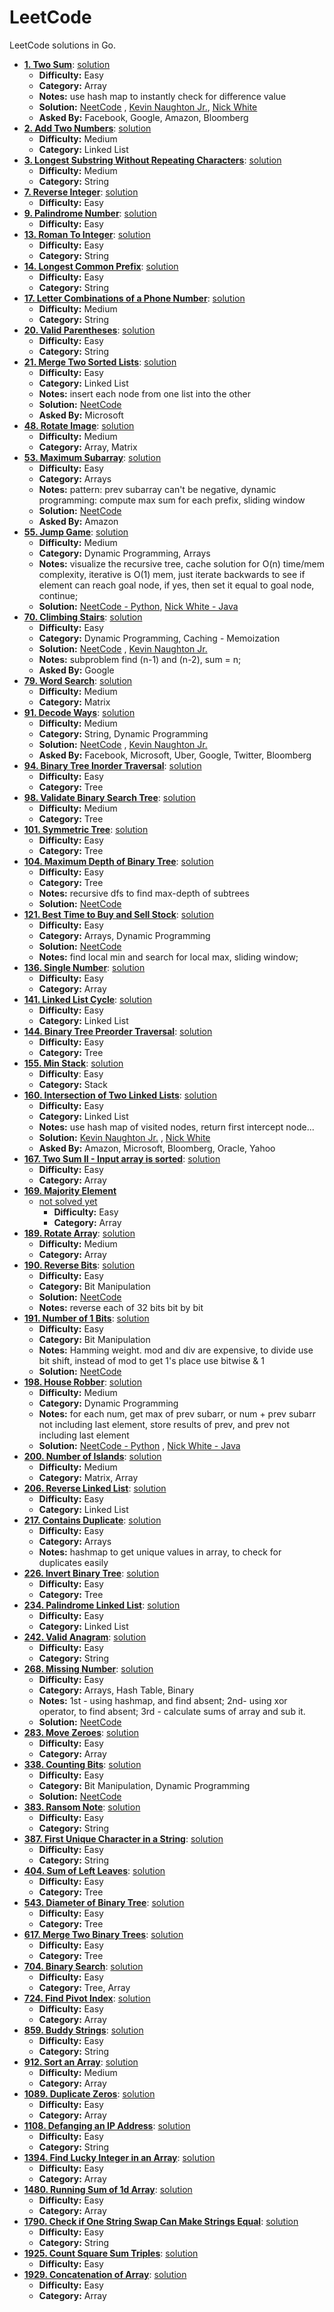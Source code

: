 # LeetCode

LeetCode solutions in Go.

- **[1. Two Sum](https://leetcode.com/problems/two-sum/)**: [solution](https://github.com/rorua/leetcode_go/blob/master/1_two_sum/two_sum.go)
    - **Difficulty:** Easy
    - **Category:** Array
    - **Notes:** use hash map to instantly check for difference value
    - **Solution:** [NeetCode](https://youtu.be/KLlXCFG5TnA)
      , [Kevin Naughton Jr.](https://www.youtube.com/watch?v=Aql6zHkONek), [Nick White
      ](https://www.youtube.com/watch?v=BoHO04xVeU0)
    - **Asked By:** Facebook, Google, Amazon, Bloomberg
- **[2. Add Two Numbers](https://leetcode.com/problems/add-two-numbers/)**: [solution](https://github.com/rorua/leetcode_go/blob/master/2_add_two_numbers/main.go)
    - **Difficulty:** Medium
    - **Category:** Linked List
- **[3. Longest Substring Without Repeating Characters](https://leetcode.com/problems/longest-substring-without-repeating-characters/)**: [solution](https://github.com/rorua/leetcode_go/blob/master/3_longest_substring_without_repeating_characters/main.go)
    - **Difficulty:** Medium
    - **Category:** String
- **[7. Reverse Integer](https://leetcode.com/problems/reverse-integer/)**: [solution](https://github.com/rorua/leetcode_go/blob/master/7_reverse_integer/reverse_integer.go)
    - **Difficulty:** Easy
- **[9. Palindrome Number](https://leetcode.com/problems/palindrome-number/)**: [solution](https://github.com/rorua/leetcode_go/blob/master/9_palindrome_number/palindrome_number.go)
    - **Difficulty:** Easy
- **[13. Roman To Integer](https://leetcode.com/problems/roman-to-integer/)**: [solution](https://github.com/rorua/leetcode_go/blob/master/13_roman_to_integer/roman_to_integer.go)
    - **Difficulty:** Easy
    - **Category:** String
- **[14. Longest Common Prefix](https://leetcode.com/problems/longest-common-prefix/)**: [solution](https://github.com/rorua/leetcode_go/blob/master/14_longest_common_prefix/longest_common_prefix.go)
    - **Difficulty:** Easy
    - **Category:** String
- **[17. Letter Combinations of a Phone Number](https://leetcode.com/problems/letter-combinations-of-a-phone-number/)**: [solution](https://github.com/rorua/leetcode_go/blob/master/17_letter_combinations_of_a_phone_number/letter_combinations_of_a_phone_number.go)
    - **Difficulty:** Medium
    - **Category:** String
- **[20. Valid Parentheses](https://leetcode.com/problems/valid-parentheses/)**: [solution](https://github.com/rorua/leetcode_go/blob/master/20_valid_parentheses/valid_parentheses.go)
    - **Difficulty:** Easy
    - **Category:** String
- **[21. Merge Two Sorted Lists](https://leetcode.com/problems/merge-two-sorted-lists/)**: [solution](https://github.com/rorua/leetcode_go/blob/master/21_merge_two_sorted_lists/merge_two_sorted_lists.go)
    - **Difficulty:** Easy
    - **Category:** Linked List
    - **Notes:** insert each node from one list into the other
    - **Solution:** [NeetCode](https://www.youtube.com/watch?v=XIdigk956u0)
    - **Asked By:** Microsoft
- **[48. Rotate Image](https://leetcode.com/problems/rotate-image/)**: [solution](https://github.com/rorua/leetcode_go/blob/master/48_rotate_image/rotate_image.go)
    - **Difficulty:** Medium
    - **Category:** Array, Matrix
- **[53. Maximum Subarray](https://leetcode.com/problems/maximum-subarray/)**: [solution](https://github.com/rorua/leetcode_go/blob/master/53_maximum_subarray/maximum_subarray.go)
    - **Difficulty:** Easy
    - **Category:** Arrays
    - **Notes:** pattern: prev subarray can't be negative, dynamic programming: compute max sum for each prefix, sliding
      window
    - **Solution:** [NeetCode](https://www.youtube.com/watch?v=5WZl3MMT0Eg)
    - **Asked By:** Amazon
- **[55. Jump Game](https://leetcode.com/problems/maximum-subarray/)**: [solution](https://github.com/rorua/leetcode_go/blob/master/55_jump_game/jump_game.go)
    - **Difficulty:** Medium
    - **Category:** Dynamic Programming, Arrays
    - **Notes:** visualize the recursive tree, cache solution for O(n) time/mem complexity, iterative is O(1) mem, just
      iterate backwards to see if element can reach goal node, if yes, then set it equal to goal node, continue;
    - **Solution:** [NeetCode - Python](https://www.youtube.com/watch?v=Yan0cv2cLy8), [Nick White - Java](https://www.youtube.com/watch?v=Zb4eRjuPHbM)
- **[70. Climbing Stairs](https://leetcode.com/problems/climbing-stairs/)**: [solution](https://github.com/rorua/leetcode_go/blob/master/70_climbing_stairs/climbing_stairs.go)
    - **Difficulty:** Easy
    - **Category:** Dynamic Programming, Caching - Memoization
    - **Solution:** [NeetCode](https://youtu.be/Y0lT9Fck7qI)
      , [Kevin Naughton Jr.](https://www.youtube.com/watch?v=uHAToNgAPaM)
    - **Notes:** subproblem find (n-1) and (n-2), sum = n;
    - **Asked By:** Google
- **[79. Word Search](https://leetcode.com/problems/word-search/)**: [solution](https://github.com/rorua/leetcode_go/blob/master/79_word_search/79_word_search.go)
    - **Difficulty:** Medium
    - **Category:** Matrix
- **[91. Decode Ways](https://leetcode.com/problems/decode-ways/)**: [solution](https://github.com/rorua/leetcode_go/blob/master/)
    - **Difficulty:** Medium
    - **Category:** String, Dynamic Programming
    - **Solution:** [NeetCode](https://www.youtube.com/watch?v=6aEyTjOwlJU)
      , [Kevin Naughton Jr.](https://www.youtube.com/watch?v=cQX3yHS0cLo)
    - **Asked By:** Facebook, Microsoft, Uber, Google, Twitter, Bloomberg
- **[94. Binary Tree Inorder Traversal](https://leetcode.com/problems/binary-tree-inorder-traversal/)**: [solution](https://github.com/rorua/leetcode_go/blob/master/94_binary_tree_inorder_traversal/binary_tree_inorder_traversal.go)
    - **Difficulty:** Easy
    - **Category:** Tree
- **[98. Validate Binary Search Tree](https://leetcode.com/problems/validate-binary-search-tree/)**: [solution](https://github.com/rorua/leetcode_go/blob/master/98_validate_binary_search_tree/validate_binary_search_tree.go)
    - **Difficulty:** Medium
    - **Category:** Tree
- **[101. Symmetric Tree](https://leetcode.com/problems/symmetric-tree/)**: [solution](https://github.com/rorua/leetcode_go/blob/master/101_symmetric_tree/symmetric_tree.go)
    - **Difficulty:** Easy
    - **Category:** Tree
- **[104. Maximum Depth of Binary Tree](https://leetcode.com/problems/maximum-depth-of-binary-tree/)**: [solution](https://github.com/rorua/leetcode_go/blob/master/104_max_depth_of_binary_tree/max_depth_of_binary_tree.go)
    - **Difficulty:** Easy
    - **Category:** Tree
    - **Notes:** recursive dfs to find max-depth of subtrees
    - **Solution:** [NeetCode](https://www.youtube.com/watch?v=hTM3phVI6YQ)
- **[121. Best Time to Buy and Sell Stock](https://leetcode.com/problems/best-time-to-buy-and-sell-stock)**: [solution](https://github.com/rorua/leetcode_go/blob/master/121_best_time_to_buy_sell_stock/best_time_to_buy_sell_stock.go)
    - **Difficulty:** Easy
    - **Category:** Arrays, Dynamic Programming
    - **Solution:** [NeetCode](https://youtu.be/1pkOgXD63yU)
    - **Notes:** find local min and search for local max, sliding window;
- **[136. Single Number](https://leetcode.com/problems/single-number/)**: [solution](https://github.com/rorua/leetcode_go/blob/master/136_single_number/single_number.go)
    - **Difficulty:** Easy
    - **Category:** Array
- **[141. Linked List Cycle](https://leetcode.com/problems/linked-list-cycle/)**: [solution](https://github.com/rorua/leetcode_go/blob/master/141_linked_list_cycle/linked_list_cycle.go)
    - **Difficulty:** Easy
    - **Category:** Linked List
- **[144. Binary Tree Preorder Traversal](https://leetcode.com/problems/binary-tree-preorder-traversal/)**: [solution](https://github.com/rorua/leetcode_go/blob/master/144_binary_tree_preorder_traversal/binary_tree_preorder_traversal.go)
    - **Difficulty:** Easy
    - **Category:** Tree
- **[155. Min Stack](https://leetcode.com/problems/min-stack/)**: [solution](https://github.com/rorua/leetcode_go/blob/master/155_min_stack/min_stack.go)
    - **Difficulty**: Easy
    - **Category:** Stack
- **[160. Intersection of Two Linked Lists](https://leetcode.com/problems/intersection-of-two-linked-lists/)**: [solution](https://github.com/rorua/leetcode_go/blob/master/160_intersection_of_two_linked_lists/intersection_of_two_linked_lists.go)
    - **Difficulty:** Easy
    - **Category:** Linked List
    - **Notes:** use hash map of visited nodes, return first intercept node...
    - **Solution:** [Kevin Naughton Jr.](https://www.youtube.com/watch?v=CPXIkMWNn5Q)
      , [Nick White](https://www.youtube.com/watch?v=IpBfg9d4dmQ)
    - **Asked By:** Amazon, Microsoft, Bloomberg, Oracle, Yahoo
- **[167. Two Sum II - Input array is sorted](https://leetcode.com/problems/two-sum-ii-input-array-is-sorted/)**: [solution](https://github.com/rorua/leetcode_go/blob/master/167_two_sum_2/two_sum_2.go)
    - **Difficulty:** Easy
    - **Category:** Array
- **[169. Majority Element](https://leetcode.com/problems/majority-element/)**
    - [not solved yet](https://github.com/rorua/leetcode_go/blob/master/169_majority_element/majority_element.go)
        - **Difficulty:** Easy
        - **Category:** Array
- **[189. Rotate Array](https://leetcode.com/problems/rotate-array/)**: [solution](https://github.com/rorua/leetcode_go/blob/master/189_rotate_array/rotate_array.go)
    - **Difficulty:** Medium
    - **Category:** Array
- **[190. Reverse Bits](https://leetcode.com/problems/reverse-bits/)**: [solution](https://github.com/rorua/leetcode_go/blob/master/190_reverse_bits/reverse_bits.go)
    - **Difficulty:** Easy
    - **Category:** Bit Manipulation
    - **Solution:** [NeetCode](https://www.youtube.com/watch?v=UcoN6UjAI64)
    - **Notes:** reverse each of 32 bits bit by bit
- **[191. Number of 1 Bits](https://leetcode.com/problems/number-of-1-bits/)**: [solution](https://github.com/rorua/leetcode_go/blob/master/191_number_of_1_bits/number_of_1_bits.go)
    - **Difficulty:** Easy
    - **Category:** Bit Manipulation
    - **Notes:** Hamming weight. mod and div are expensive, to divide use bit shift, instead of mod to get 1's place use
      bitwise & 1
    - **Solution:** [NeetCode](https://www.youtube.com/watch?v=5Km3utixwZs)
- **[198. House Robber](https://leetcode.com/problems/house-robber/)**: [solution](https://github.com/rorua/leetcode_go/blob/master/198_house_robber/house_robber.go)
    - **Difficulty:** Medium
    - **Category:** Dynamic Programming
    - **Notes:** for each num, get max of prev subarr, or num + prev subarr not including last element, store results of
      prev, and prev not including last element
    - **Solution:** [NeetCode - Python](https://www.youtube.com/watch?v=73r3KWiEvyk)
      , [Nick White - Java](https://www.youtube.com/watch?v=ZwDDLAeeBM0)
- **[200. Number of Islands](https://leetcode.com/problems/number-of-islands/)**: [solution](https://github.com/rorua/leetcode_go/blob/master/200_number_of_islands/number_of_islands.go)
    - **Difficulty:** Medium
    - **Category:** Matrix, Array
- **[206. Reverse Linked List](https://leetcode.com/problems/reverse-linked-list/)**: [solution](https://github.com/rorua/leetcode_go/blob/master/206_reverse_linked_list/reverse_linked_list.go)
    - **Difficulty:** Easy
    - **Category:** Linked List
- **[217. Contains Duplicate](https://leetcode.com/problems/contains-duplicate/)**: [solution](https://github.com/rorua/leetcode_go/blob/master/217_contains_duplicate/contains_duplicate.go)
    - **Difficulty:** Easy
    - **Category:** Arrays
    - **Notes:** hashmap to get unique values in array, to check for duplicates easily
- **[226. Invert Binary Tree](https://leetcode.com/problems/invert-binary-tree/)**: [solution](https://github.com/rorua/leetcode_go/blob/master/226_invert_binary_tree/invert_binary_tree.go)
    - **Difficulty:** Easy
    - **Category:** Tree
- **[234. Palindrome Linked List](https://leetcode.com/problems/palindrome-linked-list/)**: [solution](https://github.com/rorua/leetcode_go/blob/master/234_palindrome_linked_list/palindrome_linked_list.go)
    - **Difficulty:** Easy
    - **Category:** Linked List
- **[242. Valid Anagram](https://leetcode.com/problems/valid-anagram/)**: [solution](https://github.com/rorua/leetcode_go/blob/master/242_valid_anagram/valid_anagram.go)
    - **Difficulty:** Easy
    - **Category:** String
- **[268. Missing Number](https://leetcode.com/problems/missing-number/)**: [solution](https://github.com/rorua/leetcode_go/blob/master/268_missing_number/missing_number.go)
    - **Difficulty:** Easy
    - **Category:** Arrays, Hash Table, Binary
    - **Notes:** 1st - using hashmap, and find absent; 2nd- using xor operator, to find absent; 3rd - calculate sums of
      array and sub it.
    - **Solution:** [NeetCode](https://www.youtube.com/watch?v=WnPLSRLSANE)
- **[283. Move Zeroes](https://leetcode.com/problems/move-zeroes/)**: [solution](https://github.com/rorua/leetcode_go/blob/master/283_move_zeroes/move_zeroes.go)
    - **Difficulty:** Easy
    - **Category:** Array
- **[338. Counting Bits](https://leetcode.com/problems/counting-bits/submissions/)**: [solution](https://github.com/rorua/leetcode_go/blob/master/338_counting_bits/counting_bits.go)
    - **Difficulty:** Easy
    - **Category:** Bit Manipulation, Dynamic Programming
    - **Solution:** [NeetCode](https://youtu.be/RyBM56RIWrM)
- **[383. Ransom Note](https://leetcode.com/problems/ransom-note/)**: [solution](https://github.com/rorua/leetcode_go/blob/master/383_ransom_note/ransom_note.go)
    - **Difficulty:** Easy
    - **Category:** String
- **[387. First Unique Character in a String](https://leetcode.com/problems/first-unique-character-in-a-string/)**: [solution](https://github.com/rorua/leetcode_go/blob/master/387_first_unique_character_in_a_string/first_unique_character_in_a_string.go)
    - **Difficulty:** Easy
    - **Category:** String
- **[404. Sum of Left Leaves](https://leetcode.com/problems/sum-of-left-leaves/)**: [solution](https://github.com/rorua/leetcode_go/blob/master/404_sum_of_left_leaves/sum_of_left_leaves.go)
    - **Difficulty:** Easy
    - **Category:** Tree
- **[543. Diameter of Binary Tree](https://leetcode.com/problems/diameter-of-binary-tree/)**: [solution](https://github.com/rorua/leetcode_go/blob/master/543_diameter_of_binary_tree/diameter_of_binary_tree.go)
    - **Difficulty:** Easy
    - **Category:** Tree
- **[617. Merge Two Binary Trees](https://leetcode.com/problems/merge-two-binary-trees/)**: [solution](https://github.com/rorua/leetcode_go/blob/master/617_merge_two_binary_trees/merge_two_binary_trees.go)
    - **Difficulty:** Easy
    - **Category:** Tree
- **[704. Binary Search](https://leetcode.com/problems/binary-search/)**: [solution](https://github.com/rorua/leetcode_go/blob/master/704_binary_search/binary_search.go)
    - **Difficulty:** Easy
    - **Category:** Tree, Array
- **[724. Find Pivot Index](https://leetcode.com/problems/find-pivot-index/)**: [solution](https://github.com/rorua/leetcode_go/blob/master/724_find_pivot_index/find_pivot_index.go)
    - **Difficulty:** Easy
    - **Category:** Array
- **[859. Buddy Strings](https://leetcode.com/problems/buddy-strings/)**: [solution](https://github.com/rorua/leetcode_go/blob/master/859_buddy_strings/buddy_strings.go)
    - **Difficulty:** Easy
    - **Category:** String
- **[912. Sort an Array](https://leetcode.com/problems/sort-an-array/)**: [solution](https://github.com/rorua/leetcode_go/blob/master/912_sort_an_array/sort_an_array.go)
    - **Difficulty:** Medium
    - **Category:** Array
- **[1089. Duplicate Zeros](https://leetcode.com/problems/duplicate-zeros/)**: [solution](https://github.com/rorua/leetcode_go/blob/master/1089_duplicate_zeros/duplicate_zeros.go)
    - **Difficulty:** Easy
    - **Category:** Array
- **[1108. Defanging an IP Address](https://leetcode.com/problems/defanging-an-ip-address/)**: [solution](https://github.com/rorua/leetcode_go/blob/master/1108_defanging_an_ip_address/defanging_an_ip_address.go)
    - **Difficulty:** Easy
    - **Category:** String
- **[1394. Find Lucky Integer in an Array](https://leetcode.com/problems/find-lucky-integer-in-an-array/)**: [solution](https://github.com/rorua/leetcode_go/blob/master/1394_find_lucky_integer/find_lucky_integer.go)
    - **Difficulty:** Easy
    - **Category:** Array
- **[1480. Running Sum of 1d Array](https://leetcode.com/problems/running-sum-of-1d-array/)**: [solution](https://github.com/rorua/leetcode_go/blob/master/1480_running_sum_of_1d_array/running_sum_of_1d_array.go)
    - **Difficulty:** Easy
    - **Category:** Array
- **[1790. Check if One String Swap Can Make Strings Equal](https://leetcode.com/problems/check-if-one-string-swap-can-make-strings-equal/)**: [solution](https://github.com/rorua/leetcode_go/blob/master/1790_check_if_one_string_swap_can_make_strings_equal/check_if_one_string_swap_can_make_strings_equal.go)
    - **Difficulty:** Easy
    - **Category:** String
- **[1925. Count Square Sum Triples](https://leetcode.com/problems/count-square-sum-triples/)**: [solution](https://github.com/rorua/leetcode_go/blob/master/1925_count_square_sum_triples/count_square_sum_triples.go)
    - **Difficulty:** Easy
- **[1929. Concatenation of Array](https://leetcode.com/problems/concatenation-of-array/)**: [solution](https://github.com/rorua/leetcode_go/blob/master/1929_concatenation_of_array/concatenation_of_array.go)
    - **Difficulty:** Easy
    - **Category:** Array
